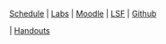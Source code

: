 
<p><a href="{{site.baseurl}}ss2017/info2/schedule">Schedule</a>
| <a href="{{site.baseurl}}ss2017/info2/labs">Labs</a>
| <a href="https://moodle.htw-berlin.de/course/view.php?id=12517">Moodle</a>
| <a href="https://lsf.htw-berlin.de/qisserver/rds?state=wsearchv&search=2&veranstaltung.veranstid=126306">LSF</a>
| <a href="https://github.com/htw-imi-info2">Github</a></p>
| <a href="{{site.baseurl}}ss2017/info2/handouts">Handouts</a>
